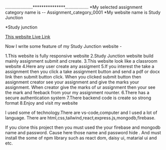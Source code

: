 


......................***************...................
*My selected assignment category name is -- Assignment_category_0001
*My website name is Study Junction

*Study junction 

[This website Live Link](https://study-junction-de8cf.web.app/)



Now I write some feature of my Study Junction website -

1.This website is fully responsive website
2.Study Junction website build mainly assignment submit and create.
3.This website look like a classroom website
4.Here any user create any assigment 
5.If you interest the take a assignment then you click a take assignment button and send a pdf or docx link then submit button click. When you clicked submit button then assignment creator see your assignment and give the marks your assignment. When creator give the marks of ur assignment then your see the mark and feeback from your my assignment rounter.
6.There has a secure authentication system 
7.There backend code is create so strong format
8.Enjoy and visit my website


I used some of technology.There are vs-code,computer and I used a lot of language. There are html,css,tailwind,react,express.js,mongodb,firebase.

If you clone this project then you must used the your firebase  and mongodb name and password. Cause here those name and password hide . And must install the some of npm library such as react dom, daisy ui, matarial ui and etc.
